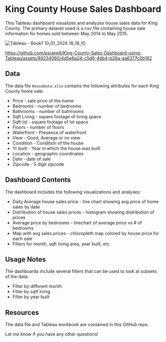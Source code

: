 # King County House Sales Dashboard

This Tableau dashboard visualizes and analyzes house sales data for King County. The primary dataset used is a csv file containing house sale information for homes sold between May 2014 to May 2015.

![Tableau - Book1 10_01_2024 18_18_10](https://github.com/psrane8/King-County-Sales-Dashboard-using-Tableau/assets/49234060/89aa2767-1e43-4f95-85bd-17812cf9f3ba)


https://github.com/psrane8/King-County-Sales-Dashboard-using-Tableau/assets/49234060/4d5e6a24-c5d6-4db4-b26a-aa6377c0b182


## Data
The data file `HouseData.xlsx` contains the following attributes for each King County home sale:

- Price - sale price of the home
- Bedrooms - number of bedrooms 
- Bathrooms - number of bathrooms
- Sqft Living - square footage of living space
- Sqft lot - square footage of lot space
- Floors - number of floors
- Waterfront - Presence of waterfront
- View - Good, Average or no view
- Condition - Condition of the house
- Yr built - Year in which the house was built 
- Location - geographic coordinates
- Date - date of sale
- Zipcode - 5 digit zipcode

## Dashboard Contents

The dashboard includes the following visualizations and analyses:

- Daily Average house sales price - line chart showing avg price of home sales by date
- Distribution of house sales prices - histogram showing distribution of prices
- Average price by bedrooms - linechart of average price vs # of bedrooms
- Map with avg sales prices - chloropleth map colored by house price for each sale
- Filters for month, sqft living area, year built, etc.

## Usage Notes

The dashboards include several filters that can be used to look at subsets of the data:

- Filter by different month  
- Filter by sqft living 
- Filter by year built

## Resources

The data file and Tableau workbook are contained in this GitHub repo. 

Let me know if you have any other questions!

